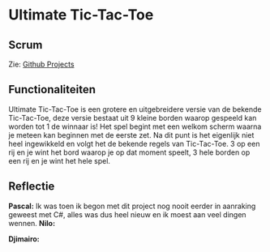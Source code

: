 # Ultimate Tic-Tac-Toe

## Scrum

Zie: [Github Projects](https://github.com/users/Paskie0/projects/2)

## Functionaliteiten

Ultimate Tic-Tac-Toe is een grotere en uitgebreidere versie van de bekende Tic-Tac-Toe, deze versie bestaat uit 9 kleine borden waarop gespeeld kan worden tot 1 de winnaar is!
Het spel begint met een welkom scherm waarna je meteen kan beginnen met de eerste zet. Na dit punt is het eigenlijk niet heel ingewikkeld en volgt het de bekende regels van Tic-Tac-Toe. 
3 op een rij en je wint het bord waarop je op dat moment speelt, 3 hele borden op een rij en je wint het hele spel.

## Reflectie

**Pascal:**
Ik was toen ik begon met dit project nog nooit eerder in aanraking geweest met C#, alles was dus heel nieuw en ik moest aan veel dingen wennen.
**Nilo:**

**Djimairo:**

